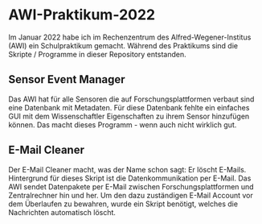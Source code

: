 # AWI-Praktikum-2022

Im Januar 2022 habe ich im Rechenzentrum des Alfred-Wegener-Institus (AWI) ein Schulpraktikum gemacht. Während des Praktikums sind die Skripte / Programme in dieser Repository entstanden.

## Sensor Event Manager

Das AWI hat für alle Sensoren die auf Forschungsplattformen verbaut sind eine Datenbank mit Metadaten. Für diese Datenbank fehlte ein einfaches GUI mit dem Wissenschaftler Eigenschaften zu ihrem Sensor hinzufügen können. Das macht dieses Programm - wenn auch nicht wirklich gut.

## E-Mail Cleaner

Der E-Mail Cleaner macht, was der Name schon sagt: Er löscht E-Mails. Hintergrund für dieses Skript ist die Datenkommunikation per E-Mail. Das AWI sendet Datenpakete per E-Mail zwischen Forschungsplattformen und Zentralrechner hin und her. Um den dazu zuständigen E-Mail Account vor dem Überlaufen zu bewahren, wurde ein Skript benötigt, welches die Nachrichten automatisch löscht.
